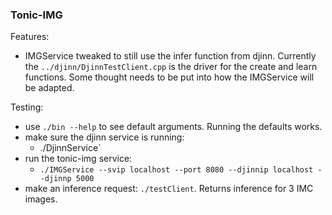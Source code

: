 ### Tonic-IMG
Features:
- IMGService tweaked to still use the infer function from djinn. Currently the
  `../djinn/DjinnTestClient.cpp` is the driver for the create and learn
  functions. Some thought needs to be put into how the IMGService will be
  adapted.

Testing:
- use `./bin --help` to see default arguments. Running the defaults works.
- make sure the djinn service is running:
  - ./DjinnService`
- run the tonic-img service:
  - `./IMGService --svip localhost --port 8080 --djinnip localhost --djinnp 5000`
- make an inference request: `./testClient`. Returns inference for 3 IMC images.
